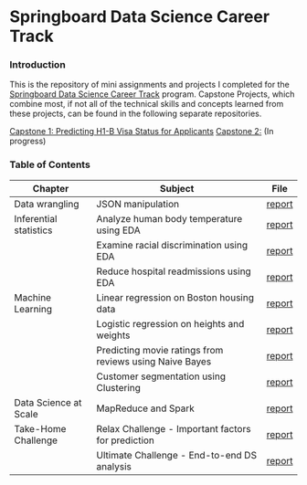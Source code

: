 # Springboard Data Science Career Track

### Introduction

This is the repository of mini assignments and projects I completed for the [Springboard Data Science Career Track](https://www.springboard.com/workshops/data-science-career-track) program. Capstone Projects, which combine most, if not all of the technical skills and concepts learned from these projects, can be found in the following separate repositories. 

[Capstone 1: Predicting H1-B Visa Status for Applicants]()
[Capstone 2:]() (In progress)

### Table of Contents

| Chapter | Subject | File |
| --- | --- | --- |
|  Data wrangling | JSON manipulation | [report]() | 
| Inferential statistics | Analyze human body temperature using EDA | [report]() |
| | Examine racial discrimination using EDA | [report]() |
| | Reduce hospital readmissions using EDA  | [report]() | 
| Machine Learning | Linear regression on Boston housing data | [report]() |
| | Logistic regression on heights and weights | [report]() |
| | Predicting movie ratings from reviews using Naive Bayes | [report]() |
| | Customer segmentation using Clustering | [report]()  |  
| Data Science at Scale | MapReduce and Spark | [report]() |
| Take-Home Challenge | Relax Challenge - Important factors for prediction | [report]() |
| | Ultimate Challenge - End-to-end DS analysis | [report]() |



